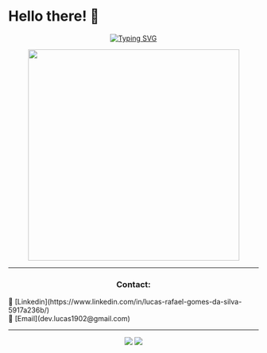 # Hello there! 👋

<p align="center">
  <a href="https://git.io/typing-svg">
    <img src="https://readme-typing-svg.demolab.com?font=Fira+Code&weight=500&size=24&duration=2500&pause=800&color=36BCF7,00FFAB,FF4B4B&center=true&vCenter=true&width=600&lines=My+name+is+Lucas;I'm+a+junior+developer;Open+to+learning+and+collaboration" alt="Typing SVG" />
  </a>
</p>

<p align="center">
<img src="https://mir-s3-cdn-cf.behance.net/project_modules/hd/842c5a41139069.579a1518668c7.gif" width="425px" />
</p>

---------

<h3 align=center>Contact:</h3>
📮 [Linkedin](https://www.linkedin.com/in/lucas-rafael-gomes-da-silva-5917a236b/) 
<br>
📧 [Email](dev.lucas1902@gmail.com)

---------
<div align="center">  
  <img src="https://github-readme-stats.vercel.app/api?username=Dev-lucas19&show_icons=true&theme=default&text_color=fff&title_color=f0e68c&rank_icon=default&bg_color=0d1117&icon_color=f0e68c&hide_border=true&include_all_commits=true&count_private=true&locale=pt-BR" />
  <img src="https://github-readme-stats.vercel.app/api/top-langs/?username=Dev-lucas19&layout=compact&text_color=fff&title_color=f0e68c&bg_color=0d1117&hide_border=true&locale=pt-BR">  
  <br><br>
</div>

<!--
**Dev-lucas19/Dev-lucas19** is a ✨ _special_ ✨ repository because its `README.md` (this file) appears on your GitHub profile.

Here are some ideas to get you started:

- 🔭 I’m currently working on ...
- 🌱 I’m currently learning ...
- 👯 I’m looking to collaborate on ...
- 🤔 I’m looking for help with ...
- 💬 Ask me about ...
- 📫 How to reach me: ...
- 😄 Pronouns: ...
- ⚡ Fun fact: ...
-->

